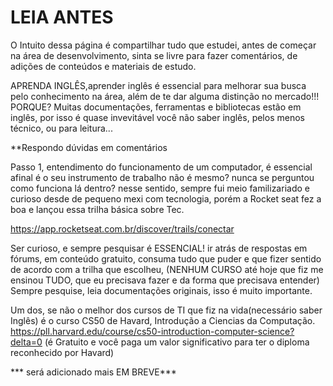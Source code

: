 # LEIA ANTES


O Intuito dessa página é compartilhar tudo que estudei, antes de começar na área de desenvolvimento, sinta se livre para fazer comentários, de adições de conteúdos e materiais de estudo.

APRENDA INGLÊS,aprender inglês é essencial para melhorar sua busca pelo conhecimento na área, além de te dar alguma distinção no mercado!!!
PORQUE? Muitas documentações, ferramentas e bibliotecas estão em inglês, por isso é quase invevitável você não saber inglês, pelos menos técnico, ou para leitura...


**Respondo dúvidas em comentários



Passo 1, entendimento do funcionamento de um computador, é essencial afinal é o seu instrumento de trabalho não é mesmo? nunca se perguntou como funciona lá dentro?
nesse sentido, sempre fui meio familizariado e curioso desde de pequeno mexi com tecnologia, porém a Rocket seat fez a boa e lançou essa trilha básica sobre Tec.

https://app.rocketseat.com.br/discover/trails/conectar

Ser curioso, e sempre pesquisar é ESSENCIAL! ir atrás de respostas em fórums, em conteúdo gratuito, consuma tudo que puder e que fizer sentido de acordo com a trilha que escolheu, (NENHUM CURSO até hoje que fiz me ensinou TUDO, que eu precisava fazer e da forma que precisava entender)
Sempre pesquise, leia documentações originais, isso é muito importante.

Um dos, se não o melhor dos cursos de TI que fiz na vida(necessário saber Inglês) é o curso CS50 de Havard, Introdução a Ciencias da Computação.
https://pll.harvard.edu/course/cs50-introduction-computer-science?delta=0 (é Gratuito e você paga um valor significativo para ter o diploma reconhecido por Havard)



*** será adicionado mais EM BREVE***
